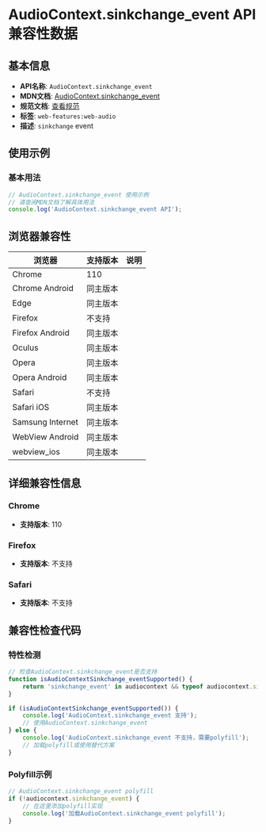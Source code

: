 # AudioContext.sinkchange_event API 兼容性数据

## 基本信息

- **API名称**: `AudioContext.sinkchange_event`
- **MDN文档**: [AudioContext.sinkchange_event](https://developer.mozilla.org/docs/Web/API/AudioContext/sinkchange_event)
- **规范文档**: [查看规范](https://webaudio.github.io/web-audio-api/#eventdef-audiocontext-sinkchange)
- **标签**: `web-features:web-audio`
- **描述**: `sinkchange` event

## 使用示例

### 基本用法

```javascript
// AudioContext.sinkchange_event 使用示例
// 请查阅MDN文档了解具体用法
console.log('AudioContext.sinkchange_event API');
```

## 浏览器兼容性

| 浏览器 | 支持版本 | 说明 |
|--------|----------|------|
| Chrome | 110 |  |
| Chrome Android | 同主版本 |  |
| Edge | 同主版本 |  |
| Firefox | 不支持 |  |
| Firefox Android | 同主版本 |  |
| Oculus | 同主版本 |  |
| Opera | 同主版本 |  |
| Opera Android | 同主版本 |  |
| Safari | 不支持 |  |
| Safari iOS | 同主版本 |  |
| Samsung Internet | 同主版本 |  |
| WebView Android | 同主版本 |  |
| webview_ios | 同主版本 |  |

## 详细兼容性信息

### Chrome

- **支持版本**: 110

### Firefox

- **支持版本**: 不支持

### Safari

- **支持版本**: 不支持

## 兼容性检查代码

### 特性检测

```javascript
// 检查AudioContext.sinkchange_event是否支持
function isAudioContextSinkchange_eventSupported() {
    return 'sinkchange_event' in audiocontext && typeof audiocontext.sinkchange_event === 'function';
}

if (isAudioContextSinkchange_eventSupported()) {
    console.log('AudioContext.sinkchange_event 支持');
    // 使用AudioContext.sinkchange_event
} else {
    console.log('AudioContext.sinkchange_event 不支持，需要polyfill');
    // 加载polyfill或使用替代方案
}
```

### Polyfill示例

```javascript
// AudioContext.sinkchange_event polyfill
if (!audiocontext.sinkchange_event) {
    // 在这里添加polyfill实现
    console.log('加载AudioContext.sinkchange_event polyfill');
}
```

